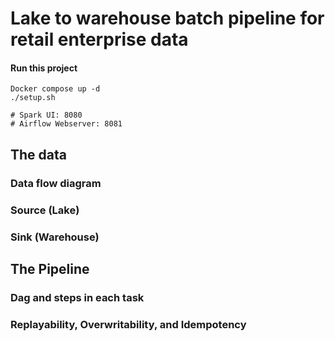 # Lake to warehouse batch pipeline for retail enterprise data

#### Run this project
```
Docker compose up -d
./setup.sh

# Spark UI: 8080
# Airflow Webserver: 8081
```

## The data
### Data flow diagram
### Source (Lake)
### Sink (Warehouse)

## The Pipeline
### Dag and steps in each task
### Replayability, Overwritability, and Idempotency


